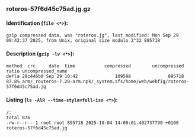 ### roteros-57f6d45c75ad.jg.gz
#### Identification (`file <*>`):
```
gzip compressed data, was "roteros.jg", last modified: Mon Sep 29 09:42:37 2025, from Unix, original size modulo 2^32 895718
```
#### Description (`gzip -lv <*>`):
```
method  crc     date  time           compressed        uncompressed  ratio uncompressed_name
defla 28c446b0 Sep 29 10:42              109598              895718  87.8% arm/_routeros-7.20-arm.npk/_system.sfs/home/web/webfig/roteros-57f6d45c75ad.jg
```
#### Listing (`ls -AlR --time-style=full-iso <*>`):
```
/:
total 876
-rw-r--r-- 1 root root 895718 2025-10-04 14:00:01.402737790 +0100 roteros-57f6d45c75ad.jg
```

